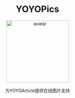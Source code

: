 <h1 align="center">YOYOPics</h1>
<p align="center">
  <img src="https://cdn.jsdelivr.net/gh/YOYOYOAKE/YOYOPics/avatar-round.png" width="200px" alt="avatar">
</p>
<p align="center">
  为<a herf="https://github.com/YOYOYOAKE/yoyoyoake.github.io">YOYOArticle</a>提供在线图片支持
</p>